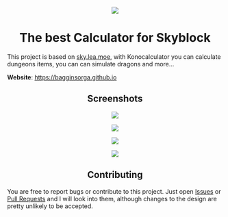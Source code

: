 
<p align="center"><img src="https://imgur.com/3GS3gVs.png"></p>
<h1 align="center">The best Calculator for Skyblock</h1>

This project is based on <a href="https://github.com/LeaPhant/skyblock-stats">sky.lea.moe</a>, with Konocalculator you can calculate dungeons items, you can can simulate dragons and more...

**Website**: https://bagginsorga.github.io  

<h2 align="center">Screenshots</h1>

<p align="center"><img src="https://imgur.com/Zrybgta.png"></p>
<p align="center"><img src="https://imgur.com/V0t8fDn.png"></p>
<p align="center"><img src="https://imgur.com/JHIGyDV.png"></p>
<p align="center"><img src="https://imgur.com/p3Nuzbw.png"></p>


<h2 align="center">Contributing</h1>

You are free to report bugs or contribute to this project. Just open <a href="../../issues">Issues</a> or <a href="../../pulls">Pull Requests</a> and I will look into them, although changes to the design are pretty unlikely to be accepted.

